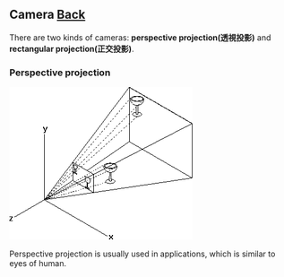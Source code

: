 ## Camera [Back](./../three.md)

There are two kinds of cameras: **perspective projection(透視投影)** and **rectangular projection(正交投影)**.

### Perspective projection

![](./1.gif)

Perspective projection is usually used in applications, which is similar to eyes of human.